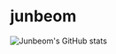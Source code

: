 # junbeom
![Junbeom's GitHub stats](https://github-readme-stats.vercel.app/api?username=Sneezzzzzze&show_icons=true&theme=transparent)
